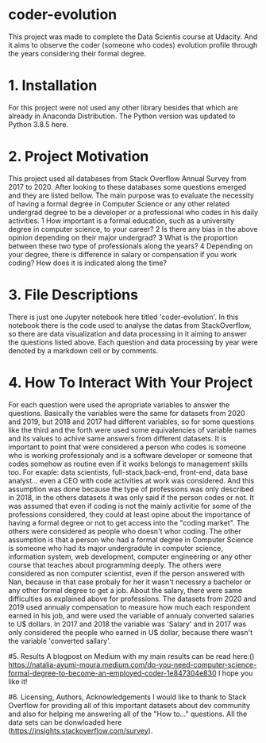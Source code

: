 # coder-evolution
  This project was made to complete the Data Scientis course at Udacity. And it aims to observe the coder (someone who codes) evolution profile through the years considering their formal degree. 

# 1. Installation
  For this project were not used any other library besides that which are already in Anaconda Distribution. 
The Python version was updated to Python 3.8.5 here.

# 2. Project Motivation
  This project used all databases from Stack Overflow Annual Survey from 2017 to 2020. After looking to these databases some questions emerged and they are listed bellow. The main purpose was to evaluate the necessity of having a formal degree in Computer Science or any other related undergrad degree to be a developer or a professional who codes in his daily activities. 
	1 How important is a formal education, such as a university degree in computer science, to your career?
	2 Is there any bias in the above opinion depending on their major undergrad?
	3 What is the proportion between these two type of professionals along the years?
	4 Depending on your degree, there is difference in salary or compensation if you work coding? How does it is indicated along the time?

# 3. File Descriptions
   There is just one Jupyter notebook here titled 'coder-evolution'. In this notebook there is the code used to analyse the datas from StackOverflow, so there are data visualization and data processing in it aiming to answer the questions listed above.
	Each question and data processing by year were denoted by a markdown cell or by comments.
	
# 4. How To Interact With Your Project 
   For each question were used the apropriate variables to answer the questions. Basically the variables were the same for datasets from 2020 and 2019, but 2018 and 2017 had different variables, so for some questions like the third and the forth were used some equivalencies of variable names and its values to achive same answers from different datasets.
   It is important to point that were considered a person who codes is someone who is working professionaly and is a software developer or someone that codes somehow as routine even if it works belongs to management skills too. For exaple: data scientists, full-stack,back-end, front-end, data base analyst... even a CEO with code activities at work was considered. And this assumption was done because the type of professions was only described in 2018, in the others datasets it was only said if the person codes or not. It was assumed that even if coding is not the mainly activitie for some of the professions considered, they could at least opine about the importance of having a formal degree or not to get access into the "coding market". The others were considered as people who doesn't whor coding.
   The other assumption is that a person who had a formal degree in Computer Science is someone who had its major undergradute in computer science, information system, web development, computer engineering or any other course that teaches about programming deeply. The others were considered as non computer scientist, even if the person answered with Nan, because in that case probaly for her it wasn't necessry a bachelor or any other formal degree to get a job.
	About the salary, there were same difficulties as explained above for professions. The datasets from 2020 and 2019 used annualy compensation to measure how much each respondent earned in his job, and were used the variable of annualy converted salaries to U$ dollars. In 2017 and 2018 the variable was 'Salary' and in 2017 was only considered the people who earned in U$ dollar, because there wasn't the variable 'converted sallary'. 
	
#5. Results
   A blogpost on Medium with my main results can be read here:() https://natalia-ayumi-moura.medium.com/do-you-need-computer-science-formal-degree-to-become-an-employed-coder-1e847304e830
   I hope you like it!
    
#6. Licensing, Authors, Acknowledgements
   I would like to thank to Stack Overflow for providing all of this important datasets about dev community and also for helping me answering all of the "How to..." questions. All the data sets can be donwloaded here (https://insights.stackoverflow.com/survey).
